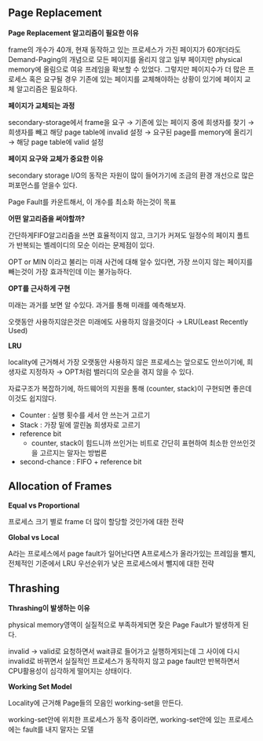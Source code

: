 ## Page Replacement

**Page Replacement 알고리즘이 필요한 이유**

frame의 개수가 40개, 현재 동작하고 있는 프로세스가 가진 페이지가 60개더라도 Demand-Paging의 개념으로 모든 페이지를 올리지 않고 일부 페이지만 physical memory에 올림으로 여유 프레임을 확보할 수 있었다. 그렇지만 페이지수가 더 많은 프로세스 혹은 요구될 경우 기존에 있는 페이지를 교체해야하는 상황이 있기에 페이지 교체 알고리즘은 필요하다.

**페이지가 교체되는 과정**

secondary-storage에서 frame을 요구 → 기존에 있는 페이지 중에 희생자를 찾기 → 희생자를 빼고 해당 page table에 invalid 설정 → 요구된 page를 memory에 올리기 → 해당 page table에 valid 설정

**페이지 요구와 교체가 중요한 이유**

secondary storage I/O의 동작은 자원이 많이 들어가기에 조금의 환경 개선으로 많은 퍼포먼스를 얻을수 있다.

Page Fault를 카운트해서, 이 개수를 최소화 하는것이 목표

**어떤 알고리즘을 써야할까?**

간단하게FIFO알고리즘을 쓰면 효율적이지 않고, 크기가 커져도 일정수의 페이지 폴트가 반복되는 벨레이디의 모순 이라는 문제점이 있다.

OPT or MIN 이라고 불리는 미래 사건에 대해 알수 있다면, 가장 쓰이지 않는 페이지를 빼는것이 가장 효과적인데 이는 불가능하다. 

**OPT를 근사하게 구현**

미래는 과거를 보면 알 수있다. 과거를 통해 미래를 예측해보자.

오랫동안 사용하지않은것은 미래에도 사용하지 않을것이다 → LRU(Least Recently Used)

**LRU**

locality에 근거해서 가장 오랫동안 사용하지 않은 프로세스는 앞으로도 안쓰이기에, 희생자로 지정하자 → OPT처럼 밸러디의 모순을 겪지 않을 수 있다.

자료구조가 복잡하기에, 하드웨어의 지원을 통해 (counter, stack)이 구현되면 좋은데 이것도 쉽지않다.

- Counter :  실행 횟수를 세서 안 쓰는거 고르기
- Stack : 가장 밑에 깔린놈 희생자로 고르기
- reference bit
    - counter, stack이 힘드니까 쓰인거는 비트로 간단히 표현하여 최소한 안쓰인것을 고르지는 말자는 방법론
- second-chance : FIFO + reference bit

## Allocation of Frames

**Equal vs Proportional**

프로세스 크기 별로 frame 더 많이 할당할 것인가에 대한 전략

**Global vs Local**

A라는 프로세스에서 page fault가 일어난다면 A프로세스가 올라가있는 프레임을 뺄지, 전체적인 기준에서 LRU 우선순위가 낮은 프로세스에서 뺄지에 대한 전략

## Thrashing

**Thrashing이 발생하는 이유**

physical memory영역이 실질적으로 부족하게되면 잦은 Page Fault가 발생하게 된다.

invalid → valid로 요청하면서 wait큐로 들어가고 실행하게되는데 그 사이에 다시 invalid로 바뀌면서 실질적인 프로세스가 동작하지 않고 page fault만 반복하면서 CPU활용성이 심각하게 떨어지는 상태이다.

**Working Set Model**

Locality에 근거해 Page들의 모음인 working-set을 만든다.

working-set안에 위치한 프로세스가 동작 중이라면, working-set안에 있는 프로세스에는 fault를 내지 말자는 모델
